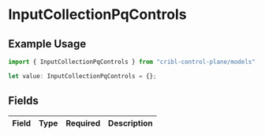 # InputCollectionPqControls

## Example Usage

```typescript
import { InputCollectionPqControls } from "cribl-control-plane/models";

let value: InputCollectionPqControls = {};
```

## Fields

| Field       | Type        | Required    | Description |
| ----------- | ----------- | ----------- | ----------- |